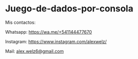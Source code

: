 # Juego-de-dados-por-consola

Mis contactos:

Whatsapp: https://wa.me/+541144477670

Instagram: https://www.instagram.com/alexwelz/

Mail: alex.welz6@gmail.com
